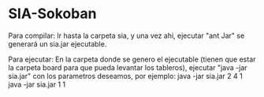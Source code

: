 # SIA-Sokoban

Para compilar:
Ir hasta la carpeta sia, y una vez ahi, ejecutar "ant Jar" se generará un sia.jar ejecutable.

Para ejecutar:
En la carpeta donde se genero el ejecutable (tienen que estar la carpeta board para que pueda levantar los tableros), ejecutar "java -jar sia.jar" con los parametros deseamos, por ejemplo:
java -jar sia.jar 2 4 1
java -jar sia.jar 1 1
